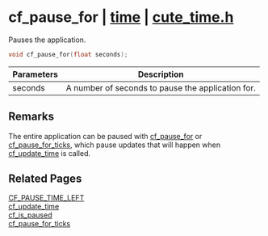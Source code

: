 # cf_pause_for | [time](https://github.com/RandyGaul/cute_framework/blob/master/docs/time/README.md) | [cute_time.h](https://github.com/RandyGaul/cute_framework/blob/master/include/cute_time.h)

Pauses the application.

```cpp
void cf_pause_for(float seconds);
```

Parameters | Description
--- | ---
seconds | A number of seconds to pause the application for.

## Remarks

The entire application can be paused with [cf_pause_for](https://github.com/RandyGaul/cute_framework/blob/master/docs/time/cf_pause_for.md) or [cf_pause_for_ticks](https://github.com/RandyGaul/cute_framework/blob/master/docs/time/cf_pause_for_ticks.md), which pause updates that will
happen when [cf_update_time](https://github.com/RandyGaul/cute_framework/blob/master/docs/time/cf_update_time.md) is called.

## Related Pages

[CF_PAUSE_TIME_LEFT](https://github.com/RandyGaul/cute_framework/blob/master/docs/time/cf_pause_time_left.md)  
[cf_update_time](https://github.com/RandyGaul/cute_framework/blob/master/docs/time/cf_update_time.md)  
[cf_is_paused](https://github.com/RandyGaul/cute_framework/blob/master/docs/time/cf_is_paused.md)  
[cf_pause_for_ticks](https://github.com/RandyGaul/cute_framework/blob/master/docs/time/cf_pause_for_ticks.md)  

